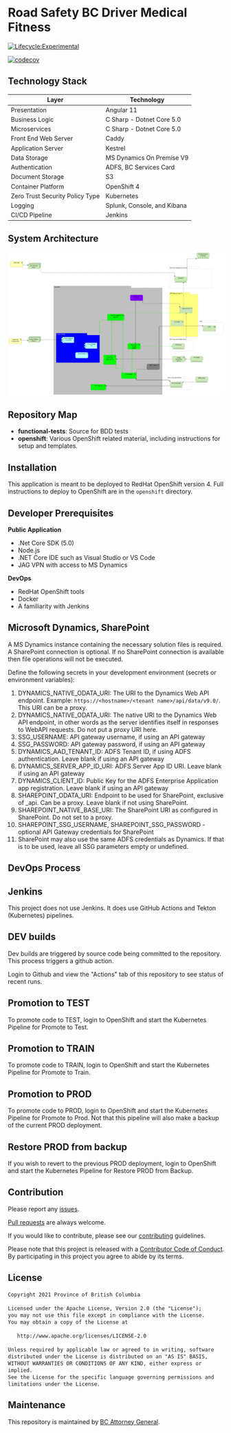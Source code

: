 Road Safety BC Driver Medical Fitness
======================
[![Lifecycle:Experimental](https://img.shields.io/badge/Lifecycle-Experimental-339999)](<Redirect-URL>)

[![codecov](https://codecov.io/gh/bcgov/rsbc-dmf/branch/main/graph/badge.svg?token=d5woacAxGD)](https://codecov.io/gh/bcgov/rsbc-dmf)

Technology Stack
-----------------

| Layer   | Technology | 
| ------- | ------------ |
| Presentation | Angular 11 |
| Business Logic | C Sharp - Dotnet Core 5.0 |
| Microservices | C Sharp - Dotnet Core 5.0 |
| Front End Web Server | Caddy |
| Application Server | Kestrel |
| Data Storage | MS Dynamics On Premise V9 |
| Authentication | ADFS, BC Services Card |
| Document Storage    | S3 |
| Container Platform | OpenShift 4 |
| Zero Trust Security Policy Type | Kubernetes |
| Logging | Splunk, Console, and Kibana |
| CI/CD Pipeline | Jenkins |

System Architecture
--------------
![alt text](openshift/Medical-Portal-Architecture.png)

Repository Map
--------------

- **functional-tests**: Source for BDD tests
- **openshift**: Various OpenShift related material, including instructions for setup and templates.

Installation
------------
This application is meant to be deployed to RedHat OpenShift version 4. Full instructions to deploy to OpenShift are in the `openshift` directory.

Developer Prerequisites
-----------------------

**Public Application**
- .Net Core SDK (5.0)
- Node.js 
- .NET Core IDE such as Visual Studio or VS Code
- JAG VPN with access to MS Dynamics

**DevOps**
- RedHat OpenShift tools
- Docker
- A familiarity with Jenkins



Microsoft Dynamics, SharePoint
---------------------------
A MS Dynamics instance containing the necessary solution files is required.  A SharePoint connection is optional.  If no SharePoint connection is available then file operations will not be executed.

Define the following secrets in your development environment (secrets or environment variables):
1. DYNAMICS_NATIVE_ODATA_URI: The URI to the Dynamics Web API endpoint.  Example:  `https://<hostname>/<tenant name>/api/data/v9.0/`.  This URI can be a proxy.
2. DYNAMICS_NATIVE_ODATA_URI: The native URI to the Dynamics Web API endpoint, in other words as the server identifies itself in responses to WebAPI requests.  Do not put a proxy URI here.
3. SSG_USERNAME: API gateway username, if using an API gateway
4. SSG_PASSWORD: API gateway password, if using an API gateway
5. DYNAMICS_AAD_TENANT_ID: ADFS Tenant ID, if using ADFS authentication.  Leave blank if using an API gateway
6. DYNAMICS_SERVER_APP_ID_URI: ADFS Server App ID URI. Leave blank if using an API gateway
7. DYNAMICS_CLIENT_ID: Public Key for the ADFS Enterprise Application app registration. Leave blank if using an API gateway
8. SHAREPOINT_ODATA_URI: Endpoint to be used for SharePoint, exclusive of _api.  Can be a proxy.  Leave blank if not using SharePoint.
9. SHAREPOINT_NATIVE_BASE_URI:  The SharePoint URI as configured in SharePoint.  Do not set to a proxy.
10. SHAREPOINT_SSG_USERNAME, SHAREPOINT_SSG_PASSWORD - optional API Gateway credentials for SharePoint
11. SharePoint may also use the same ADFS credentials as Dynamics.  If that is to be used, leave all SSG parameters empty or undefined.



DevOps Process
-------------

## Jenkins

This project does not use Jenkins.  It does use GitHub Actions and Tekton (Kubernetes) pipelines.

## DEV builds
Dev builds are triggered by source code being committed to the repository.  This process triggers a github action.

Login to Github and view the "Actions" tab of this repository to see status of recent runs.

## Promotion to TEST
To promote code to TEST, login to OpenShift and start the Kubernetes Pipeline for Promote to Test.

## Promotion to TRAIN
To promote code to TRAIN, login to OpenShift and start the Kubernetes Pipeline for Promote to Train.

## Promotion to PROD
To promote code to PROD, login to OpenShift and start the Kubernetes Pipeline for Promote to Prod. Not that this pipeline will also make a backup of the current PROD deployment.

## Restore PROD from backup
If you wish to revert to the previous PROD deployment, login to OpenShift and start the Kubernetes Pipeline for Restore PROD from Backup.

Contribution
------------

Please report any [issues](https://github.com/bcgov/https://github.com/bcgov/rsbc-dmf/issues).

[Pull requests](https://github.com/bcgov/rsbc-dmf/pulls) are always welcome.

If you would like to contribute, please see our [contributing](CONTRIBUTING.md) guidelines.

Please note that this project is released with a [Contributor Code of Conduct](CODE_OF_CONDUCT.md). By participating in this project you agree to abide by its terms.

License
-------

    Copyright 2021 Province of British Columbia

    Licensed under the Apache License, Version 2.0 (the "License");
    you may not use this file except in compliance with the License.
    You may obtain a copy of the License at 

       http://www.apache.org/licenses/LICENSE-2.0

    Unless required by applicable law or agreed to in writing, software
    distributed under the License is distributed on an "AS IS" BASIS,
    WITHOUT WARRANTIES OR CONDITIONS OF ANY KIND, either express or implied.
    See the License for the specific language governing permissions and
    limitations under the License.

Maintenance
-----------

This repository is maintained by [BC Attorney General]( https://www2.gov.bc.ca/gov/content/governments/organizational-structure/ministries-organizations/ministries/justice-attorney-general ).


